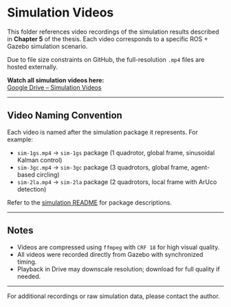 # Simulation Videos

This folder references video recordings of the simulation results described in **Chapter 5** of the thesis. Each video corresponds to a specific ROS + Gazebo simulation scenario.

Due to file size constraints on GitHub, the full-resolution `.mp4` files are hosted externally.

**Watch all simulation videos here:**  
[Google Drive – Simulation Videos](https://drive.google.com/drive/folders/1U8Y9nk2Hmu0BoirWT0podEZ7M6vjBbN0?usp=sharing)

---

## Video Naming Convention

Each video is named after the simulation package it represents. For example:

- `sim-1gs.mp4` → `sim-1gs` package (1 quadrotor, global frame, sinusoidal Kalman control)
- `sim-3gc.mp4` → `sim-3gc` package (3 quadrotors, global frame, agent-based circling)
- `sim-2la.mp4` → `sim-2la` package (2 quadrotors, local frame with ArUco detection)

Refer to the [simulation README](../README.md) for package descriptions.

---

## Notes

- Videos are compressed using `ffmpeg` with `CRF 18` for high visual quality.
- All videos were recorded directly from Gazebo with synchronized timing.
- Playback in Drive may downscale resolution; download for full quality if needed.

---

For additional recordings or raw simulation data, please contact the author.
